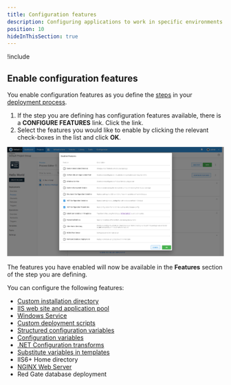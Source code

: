 ```yaml
---
title: Configuration features
description: Configuring applications to work in specific environments is an essential part of deploying applications with Octopus Deploy and this can include updating database connection strings and app settings.
position: 10
hideInThisSection: true
---
```


!include <configuration-features>

## Enable configuration features

You enable configuration features as you define the [steps](/docs/deployment-process/steps/index.md) in your [deployment process](/docs/deployment-process/index.md).

1. If the step you are defining has configuration features available, there is a **CONFIGURE FEATURES** link. Click the link.
1. Select the features you would like to enable by clicking the relevant check-boxes in the list and click **OK**.

![Configuration features screenshot](images/configuration-features.png "width=500")

The features you have enabled will now be available in the **Features** section of the step you are defining.

You can configure the following features:

- [Custom installation directory](/docs/projects/steps/configuration-features/custom-installation-directory.md)
- [IIS web site and application pool](/docs/projects/steps/configuration-features/iis-website-and-application-pool.md)
- [Windows Service](/docs/projects/steps/configuration-features/windows-services.md)
- [Custom deployment scripts](/docs/deployments/custom-scripts/index.md)
- [Structured configuration variables](/docs/projects/steps/configuration-features/structured-configuration-variables-feature.md)
- [Configuration variables](/docs/projects/steps/configuration-features/xml-configuration-variables-feature.md)
- [.NET Configuration transforms](/docs/projects/steps/configuration-features/configuration-transforms/index.md)
- [Substitute variables in templates](/docs/projects/steps/configuration-features/substitute-variables-in-templates.md)
- IIS6+ Home directory
- [NGINX Web Server](/docs/projects/steps/configuration-features/nginx-web-server.md)
- Red Gate database deployment
